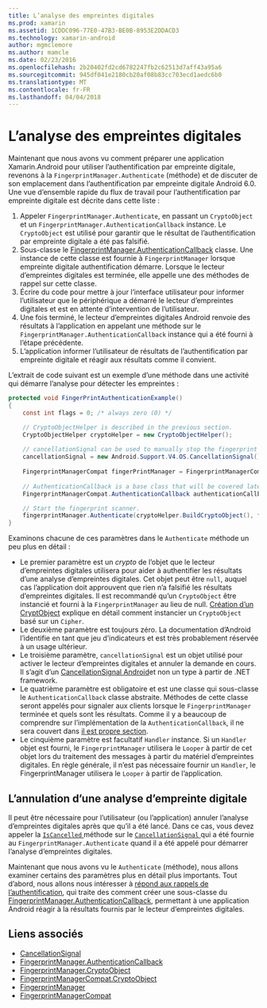 ```yaml
---
title: L’analyse des empreintes digitales
ms.prod: xamarin
ms.assetid: 1CDDC096-77E0-47B3-BE0B-8953E2DDACD3
ms.technology: xamarin-android
author: mgmclemore
ms.author: mamcle
ms.date: 02/23/2016
ms.openlocfilehash: 2b20402fd2cd6782247fb2c62513d7aff43a95a6
ms.sourcegitcommit: 945df041e2180cb20af08b83cc703ecd1aedc6b0
ms.translationtype: MT
ms.contentlocale: fr-FR
ms.lasthandoff: 04/04/2018
---
```

# <a name="scanning-for-fingerprints"></a>L’analyse des empreintes digitales

Maintenant que nous avons vu comment préparer une application Xamarin.Android pour utiliser l’authentification par empreinte digitale, revenons à la `FingerprintManager.Authenticate` (méthode) et de discuter de son emplacement dans l’authentification par empreinte digitale Android 6.0. Une vue d’ensemble rapide du flux de travail pour l’authentification par empreinte digitale est décrite dans cette liste :

1. Appeler `FingerprintManager.Authenticate`, en passant un `CryptoObject` et un `FingerprintManager.AuthenticationCallback` instance. Le `CryptoObject` est utilisé pour garantir que le résultat de l’authentification par empreinte digitale a été pas falsifié. 
2. Sous-classe le [FingerprintManager.AuthenticationCallback](http://developer.android.com/reference/android/hardware/fingerprint/FingerprintManager.AuthenticationCallback.html) classe. Une instance de cette classe est fournie à `FingerprintManager` lorsque empreinte digitale authentification démarre. Lorsque le lecteur d’empreintes digitales est terminée, elle appelle une des méthodes de rappel sur cette classe.
3. Écrire du code pour mettre à jour l’interface utilisateur pour informer l’utilisateur que le périphérique a démarré le lecteur d’empreintes digitales et est en attente d’intervention de l’utilisateur. 
4. Une fois terminé, le lecteur d’empreintes digitales Android renvoie des résultats à l’application en appelant une méthode sur le `FingerprintManager.AuthenticationCallback` instance qui a été fourni à l’étape précédente.
5. L’application informer l’utilisateur de résultats de l’authentification par empreinte digitale et réagir aux résultats comme il convient. 

L’extrait de code suivant est un exemple d’une méthode dans une activité qui démarre l’analyse pour détecter les empreintes :

```csharp
protected void FingerPrintAuthenticationExample()
{
    const int flags = 0; /* always zero (0) */

    // CryptoObjectHelper is described in the previous section.
    CryptoObjectHelper cryptoHelper = new CryptoObjectHelper();    
    
    // cancellationSignal can be used to manually stop the fingerprint scanner. 
    cancellationSignal = new Android.Support.V4.OS.CancellationSignal();
    
    FingerprintManagerCompat fingerPrintManager = FingerprintManagerCompat.From(this);
    
    // AuthenticationCallback is a base class that will be covered later on in this guide.
    FingerprintManagerCompat.AuthenticationCallback authenticationCallback = new MyAuthCallbackSample(this);

    // Start the fingerprint scanner.
    fingerprintManager.Authenticate(cryptoHelper.BuildCryptoObject(), flags, cancellationSignal, authenticationCallback, null);
}
```

Examinons chacune de ces paramètres dans le `Authenticate` méthode un peu plus en détail :

* Le premier paramètre est un _crypto_ de l’objet que le lecteur d’empreintes digitales utilisera pour aider à authentifier les résultats d’une analyse d’empreintes digitales. Cet objet peut être `null`, auquel cas l’application doit approuvent que rien n’a falsifié les résultats d’empreintes digitales. Il est recommandé qu’un `CryptoObject` être instancié et fourni à la `FingerprintManager` au lieu de null. [Création d’un CryptObject](~/android/platform/fingerprint-authentication/creating-a-cryptoobject.md) explique en détail comment instancier un `CryptoObject` basé sur un `Cipher`.
* Le deuxième paramètre est toujours zéro. La documentation d’Android l’identifie en tant que jeu d’indicateurs et est très probablement réservée à un usage ultérieur. 
* Le troisième paramètre, `cancellationSignal` est un objet utilisé pour activer le lecteur d’empreintes digitales et annuler la demande en cours. Il s’agit d’un [CancellationSignal Android](http://developer.android.com/reference/android/os/CancellationSignal.html)et non un type à partir de .NET framework.
* Le quatrième paramètre est obligatoire et est une classe qui sous-classe le `AuthenticationCallback` classe abstraite. Méthodes de cette classe seront appelés pour signaler aux clients lorsque le `FingerprintManager` terminée et quels sont les résultats. Comme il y a beaucoup de comprendre sur l’implémentation de la `AuthenticationCallback`, il ne sera couvert dans [il est propre section](~/android/platform/fingerprint-authentication/fingerprint-authentication-callbacks.md).
* Le cinquième paramètre est facultatif `Handler` instance. Si un `Handler` objet est fourni, le `FingerprintManager` utilisera le `Looper` à partir de cet objet lors du traitement des messages à partir du matériel d’empreintes digitales. En règle générale, il n’est pas nécessaire fournir un `Handler`, le FingerprintManager utilisera le `Looper` à partir de l’application.

## <a name="cancelling-a-fingerprint-scan"></a>L’annulation d’une analyse d’empreinte digitale

Il peut être nécessaire pour l’utilisateur (ou l’application) annuler l’analyse d’empreintes digitales après que qu’il a été lancé. Dans ce cas, vous devez appeler la [ `IsCancelled` ](http://developer.android.com/reference/android/os/CancellationSignal.html#isCanceled()) méthode sur le [ `CancellationSignal` ](http://developer.android.com/reference/android/os/CancellationSignal.html) qui a été fournie au `FingerprintManager.Authenticate` quand il a été appelé pour démarrer l’analyse d’empreintes digitales.

Maintenant que nous avons vu le `Authenticate` (méthode), nous allons examiner certains des paramètres plus en détail plus importants. Tout d’abord, nous allons nous intéresser à [répond aux rappels de l’authentification](~/android/platform/fingerprint-authentication/fingerprint-authentication-callbacks.md), qui traite des comment créer une sous-classe du [FingerprintManager.AuthenticationCallback](http://developer.android.com/reference/android/hardware/fingerprint/FingerprintManager.AuthenticationCallback.html), permettant à une application Android réagir à la résultats fournis par le lecteur d’empreintes digitales.




## <a name="related-links"></a>Liens associés

- [CancellationSignal](http://developer.android.com/reference/android/os/CancellationSignal.html)
- [FingerprintManager.AuthenticationCallback](http://developer.android.com/reference/android/hardware/fingerprint/FingerprintManager.AuthenticationCallback.html)
- [FingerprintManager.CryptoObject](http://developer.android.com/reference/android/hardware/fingerprint/FingerprintManager.CryptoObject.html)
- [FingerprintManagerCompat.CryptoObject](http://developer.android.com/reference/android/support/v4/hardware/fingerprint/FingerprintManagerCompat.CryptoObject.html)
- [FingerprintManager](http://developer.android.com/reference/android/hardware/fingerprint/FingerprintManager.html)
- [FingerprintManagerCompat](http://developer.android.com/reference/android/support/v4/hardware/fingerprint/FingerprintManagerCompat.html)
